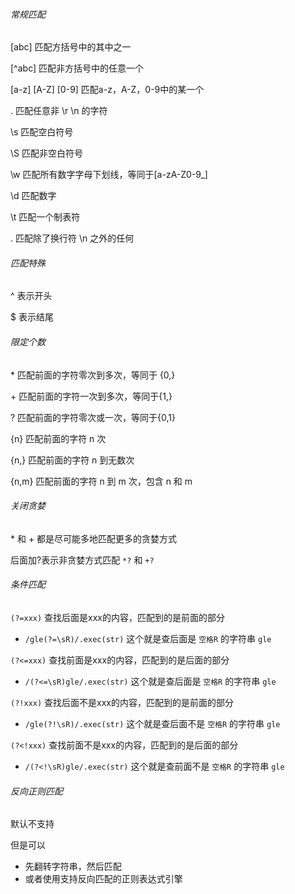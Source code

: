 ###### 常规匹配

[abc] 匹配方括号中的其中之一

[^abc] 匹配非方括号中的任意一个

[a-z] [A-Z] [0-9] 匹配a-z，A-Z，0-9中的某一个

. 匹配任意非 \r \n 的字符

\s 匹配空白符号

\S 匹配非空白符号

\w 匹配所有数字字母下划线，等同于[a-zA-Z0-9_] 

\d 匹配数字

\t 匹配一个制表符

\. 匹配除了换行符 \n 之外的任何



###### 匹配特殊

^ 表示开头

$ 表示结尾



###### 限定个数

\* 匹配前面的字符零次到多次，等同于 {0,}

\+ 匹配前面的字符一次到多次，等同于{1,}

? 匹配前面的字符零次或一次，等同于{0,1}

{n} 匹配前面的字符 n 次

{n,} 匹配前面的字符 n 到无数次

{n,m} 匹配前面的字符 n 到 m 次，包含 n 和 m



###### 关闭贪婪

\* 和 \+ 都是尽可能多地匹配更多的贪婪方式

后面加?表示非贪婪方式匹配 `*?` 和 `+? `

 

###### 条件匹配

`(?=xxx)`  查找后面是xxx的内容，匹配到的是前面的部分

*   `/gle(?=\sR)/.exec(str)` 这个就是查后面是 `空格R` 的字符串 `gle`

`(?<=xxx)`  查找前面是xxx的内容，匹配到的是后面的部分

*   `/(?<=\sR)gle/.exec(str)` 这个就是查后面是 `空格R` 的字符串 `gle`

`(?!xxx)`  查找后面不是xxx的内容，匹配到的是前面的部分

*   `/gle(?!\sR)/.exec(str)` 这个就是查后面不是 `空格R` 的字符串 `gle`

`(?<!xxx)`  查找前面不是xxx的内容，匹配到的是后面的部分

*   `/(?<!\sR)gle/.exec(str)` 这个就是查前面不是 `空格R` 的字符串 `gle`





###### 反向正则匹配

默认不支持

但是可以

*   先翻转字符串，然后匹配
*   或者使用支持反向匹配的正则表达式引擎